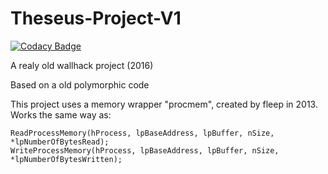 # Theseus-Project-V1

[![Codacy Badge](https://api.codacy.com/project/badge/Grade/5cfade65c1704031b84386e2f61e9a8f)](https://app.codacy.com/app/josuefreire1/Theseus-Project-V1?utm_source=github.com&utm_medium=referral&utm_content=josuefreire1/Theseus-Project-V1&utm_campaign=Badge_Grade_Dashboard)

A realy old wallhack project (2016)

Based on a old polymorphic code

This project uses a memory wrapper "procmem", created by fleep in 2013. Works the same way as:
```
ReadProcessMemory(hProcess, lpBaseAddress, lpBuffer, nSize, *lpNumberOfBytesRead);
WriteProcessMemory(hProcess, lpBaseAddress, lpBuffer, nSize, *lpNumberOfBytesWritten);
```
